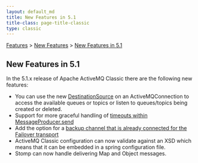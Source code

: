```yaml
---
layout: default_md
title: New Features in 5.1 
title-class: page-title-classic
type: classic
---
```


[Features](features) > [New Features](new-features) > [New Features in 5.1](new-features-in-51)


New Features in 5.1
-------------------

In the 5.1.x release of Apache ActiveMQ Classic there are the following new features:

*   You can use the new [DestinationSource](http://activemq.apache.org/maven/activemq-core/apidocs/org/apache/activemq/advisory/DestinationSource.html) on an ActiveMQConnection to access the available queues or topics or listen to queues/topics being created or deleted.    
*   Support for more graceful handling of [timeouts within MessageProducer.send](http://issues.apache.org/activemq/browse/AMQ-1517)
*   Add the option for a [backup channel that is already connected for the Failover transport](http://issues.apache.org/activemq/browse/AMQ-1572)
*   ActiveMQ Classic configuration can now validate against an XSD which means that it can be embedded in a spring configuration file.
*   Stomp can now handle delivering Map and Object messages.


